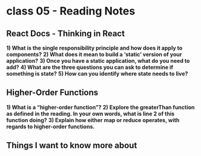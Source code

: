 # class 05 - Reading Notes

## React Docs - Thinking in React

**1) What is the single responsibility principle and how does it apply to components?**
**2) What does it mean to build a ‘static’ version of your application?**
**3) Once you have a static application, what do you need to add?**
**4) What are the three questions you can ask to determine if something is state?**
**5) How can you identify where state needs to live?**



## Higher-Order Functions

**1) What is a “higher-order function”?**
**2) Explore the greaterThan function as defined in the reading. In your own words, what is line 2 of this function doing?**
**3) Explain how either map or reduce operates, with regards to higher-order functions.**

## Things I want to know more about
